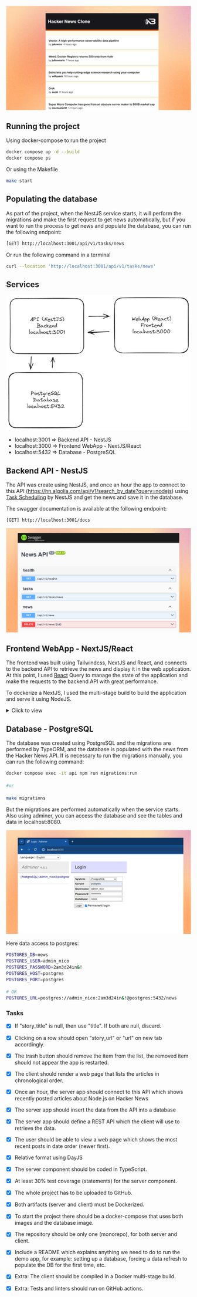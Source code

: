 ![image](/images/cover.jpg)

## Running the project

Using docker-compose to run the project
```bash
docker compose up -d --build
docker compose ps
```

Or using the Makefile
```bash
make start
```

## Populating the database

As part of the project, when the NestJS service starts, it will perform the migrations and make the first request to get news automatically, but if you want to run the process to get news and populate the database, you can run the following endpoint:

```bash
[GET] http://localhost:3001/api/v1/tasks/news
```

Or run the following command in a terminal

```bash
curl --location 'http://localhost:3001/api/v1/tasks/news'
```

## Services

![image](/images/services.png)

- localhost:3001 => Backend API - NestJS
- localhost:3000 => Frontend WebApp - NextJS/React
- localhost:5432 => Database - PostgreSQL 

## Backend API - NestJS

The API was create using NestJS, and once an hour the app to connect to this API (https://hn.algolia.com/api/v1/search_by_date?query=nodejs) using [Task Scheduling](https://docs.nestjs.com/techniques/task-scheduling) by NestJS and get the news and save it in the database.

The swagger documentation is available at the following endpoint:

```bash
[GET] http://localhost:3001/docs
```

![image](/images/full_stack_docs.jpg)


## Frontend WebApp - NextJS/React

The frontend was built using Tailwindcss, NextJS and React, and connects to the backend API to retrieve the news and display it in the web application. At this point, I used [React](https://tanstack.com/query/v3/) Query to manage the state of the application and make the requests to the backend API with great performance.

To dockerize a NextJS, I used the multi-stage build to build the application and serve it using NodeJS.

<details>
<summary>Click to view</summary>

```
FROM node:20 AS base
WORKDIR /app
COPY package.json package-lock.json ./

FROM base as builder
WORKDIR /app
COPY . .
RUN npm ci
RUN npm run build

FROM base AS runner
WORKDIR /app

ENV NODE_ENV production

RUN addgroup --system --gid 1001 nodejs
RUN adduser --system --uid 1001 nextjs

COPY --from=builder /app/public ./public

# Set the correct permission for prerender cache
RUN mkdir .next
RUN chown nextjs:nodejs .next

COPY --from=builder --chown=nextjs:nodejs /app/.next/standalone ./
COPY --from=builder --chown=nextjs:nodejs /app/.next/static ./.next/static

USER nextjs

EXPOSE 3000

ENV PORT 3000
ENV HOSTNAME "0.0.0.0"

CMD node server.js
```

</details>


## Database - PostgreSQL 

The database was created using PostgreSQL and the migrations are performed by TypeORM, and the database is populated with the news from the Hacker News API. If is necessary to run the migrations manually, you can run the following command:

```bash
docker compose exec -it api npm run migrations:run

#or

make migrations
```

But the migrations are performed automatically when the service starts. Also using adminer, you can access the database and see the tables and data in localhost:8080.

![image](/images/full_stack_adminer.jpg)

Here data access to postgres:

```bash
POSTGRES_DB=news
POSTGRES_USER=admin_nico
POSTGRES_PASSWORD=2am3d24in&!
POSTGRES_HOST=postgres
POSTGRES_PORT=postgres

# OR
POSTGRES_URL=postgres://admin_nico:2am3d24in&!@postgres:5432/news
```

### Tasks

- [x] If "story_title" is null, then use "title". If both are null, discard.
- [x] Clicking on a row should open "story_url" or "url" on new tab accordingly.
- [x] The trash button should remove the item from the list, the removed item should not appear the app is restarted.
- [x] The client should render a web page that lists the articles in chronological order.
- [x] Once an hour, the server app should connect to this API which shows recently posted articles about Node.js on Hacker News
- [x] The server app should insert the data from the API into a database
- [x] The server app should define a REST API which the client will use to retrieve the data.
- [x] The user should be able to view a web page which shows the most recent posts in date order (newer first).
- [x] Relative format using DayJS
- [x] The server component should be coded in TypeScript.
- [x] At least 30% test coverage (statements) for the server component.
- [x] The whole project has to be uploaded to GitHub.
- [x] Both artifacts (server and client) must be Dockerized.
- [x] To start the project there should be a docker-compose that uses both images and the database image.
- [x] The repository should be only one (monorepo), for both server and client.
- [x] Include a README which explains anything we need to do to run the demo app, for example: setting up a database, forcing a data refresh to populate the DB for the first time, etc.
- [x] Extra: The client should be compiled in a Docker multi-stage build.
- [x] Extra: Tests and linters should run on GitHub actions.

